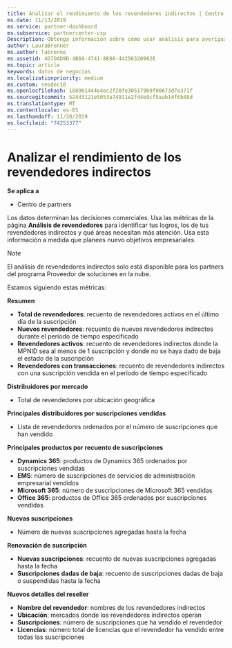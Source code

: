 ```yaml
---
title: Analizar el rendimiento de los revendedores indirectos | Centro de partners
ms.date: 11/13/2019
ms.service: partner-dashboard
ms.subservice: partnercenter-csp
Description: Obtenga información sobre cómo usar análisis para averiguar cómo están haciendo los revendedores indirectos, sus éxitos y áreas que puedan necesitar más atención.
author: LauraBrenner
ms.author: labrenne
ms.assetid: 4D7DAD9D-4B69-4741-8E80-44256320982E
ms.topic: article
keywords: datos de negocios
ms.localizationpriority: medium
ms.custom: seodec18
ms.openlocfilehash: 188961444e4ec2f20fe305179b9f00673d7e371f
ms.sourcegitcommit: 524d3121e5053a74911e2fd4e9cf5aab14f6b48d
ms.translationtype: MT
ms.contentlocale: es-ES
ms.lasthandoff: 11/20/2019
ms.locfileid: "74253377"
---
```

# <a name="analyze-indirect-resellers-performance"></a>Analizar el rendimiento de los revendedores indirectos 

**Se aplica a**

- Centro de partners

Los datos determinan las decisiones comerciales. Usa las métricas de la página **Análisis de revendedores** para identificar tus logros, los de tus revendedores indirectos y qué áreas necesitan más atención. Usa esta información a medida que planees nuevo objetivos empresariales.

> [!NOTE]
> El análisis de revendedores indirectos solo está disponible para los partners del programa Proveedor de soluciones en la nube.

Estamos siguiendo estas métricas:

**Resumen**  
 - **Total de revendedores**: recuento de revendedores activos en el último día de la suscripción  
 - **Nuevos revendedores**: recuento de nuevos revendedores indirectos durante el período de tiempo especificado  
 - **Revendedores activos**: recuento de revendedores indirectos donde la MPNID sea al menos de 1 suscripción y donde no se haya dado de baja el estado de la suscripción  
 - **Revendedores con transacciones**: recuento de revendedores indirectos con una suscripción vendida en el período de tiempo especificado  

**Distribuidores por mercado**  
 - Total de revendedores por ubicación geográfica  

**Principales distribuidores por suscripciones vendidas**
 - Lista de revendedores ordenados por el número de suscripciones que han vendido  

**Principales productos por recuento de suscripciones**  
 - **Dynamics 365**: productos de Dynamics 365 ordenados por suscripciones vendidas  
 - **EMS**: número de suscripciones de servicios de administración empresarial vendidos  
 - **Microsoft 365**: número de suscripciones de Microsoft 365 vendidas  
 - **Office 365**: productos de Office 365 ordenados por suscripciones vendidas  

**Nuevas suscripciones**  
 - Número de nuevas suscripciones agregadas hasta la fecha  

**Renovación de suscripción**  
 - **Nuevas suscripciones**: recuento de nuevas suscripciones agregadas hasta la fecha  
 - **Suscripciones dadas de baja**: recuento de suscripciones dadas de baja o suspendidas hasta la fecha  

**Nuevos detalles del reseller**  
 - **Nombre del revendedor**: nombres de los revendedores indirectos  
 - **Ubicación**: mercados donde los revendedores indirectos operan  
 - **Suscripciones**: número de suscripciones que ha vendido el revendedor  
 - **Licencias**: número total de licencias que el revendedor ha vendido entre todas las suscripciones  
  
  